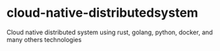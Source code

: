 # cloud-native-distributedsystem
Cloud native distributed system using rust, golang, python, docker, and many others technologies

